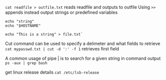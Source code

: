 `cat readfile > outfile.txt`
reads readfile and outputs to outfile
Using `>>` appends instead
output strings or predefined variables
```
echo "string"
echo "$HOSTNAME"

echo "This is a string" > file.txt`
```
Cut command can be used to specify a delimeter and what fields to retrieve
`cat mypasswd.txt | cut -d ':' -f 1`
retrieves first field

A common usage of pipe | is to search for a given string in command output
`ps -aux | grep bash`

get linux release details
`cat /etc/lsb-release`

